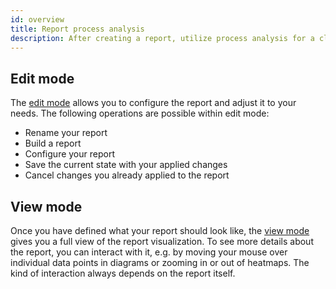 ```yaml
---
id: overview
title: Report process analysis
description: After creating a report, utilize process analysis for a closer look at your process instances.
---
```


## Edit mode

The [edit mode](./edit-mode.md) allows you to configure the report and adjust it to your needs. The following operations are possible within edit mode:

- Rename your report
- Build a report
- Configure your report
- Save the current state with your applied changes
- Cancel changes you already applied to the report

## View mode

Once you have defined what your report should look like, the [view mode](./view-mode.md) gives you a full view of the report visualization. To see more details about the report, you can interact with it, e.g. by moving your mouse over individual data points in diagrams or zooming in or out of heatmaps. The kind of interaction always depends on the report itself.
